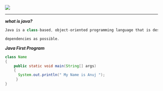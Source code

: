 <img align="center" src="https://nexax.in/wp-content/uploads/2020/11/java-1.gif" />

---














***what is java?***
```java
Java is a class-based, object-oriented programming language that is designed to have as few implementation

dependencies as possible.
```


***Java First Program***
```java
class Name
{
    public static void main(String[] args)
    {
      System.out.println(" My Name is Anuj ");
     }
}
```

     
    



